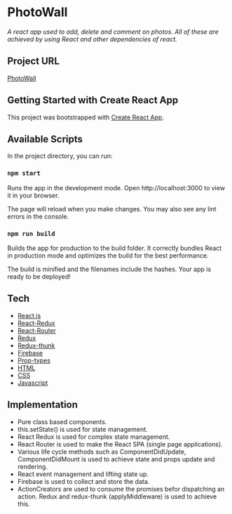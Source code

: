 # PhotoWall

_A react app used to add, delete and comment on photos. All of these are achieved by using React and other dependencies of react._

## Project URL

[PhotoWall](https://the-photo-wall.netlify.app/)

## Getting Started with Create React App

This project was bootstrapped with [Create React App](https://github.com/facebook/create-react-app).

## Available Scripts

In the project directory, you can run:

### `npm start`

Runs the app in the development mode.
Open http://localhost:3000 to view it in your browser.

The page will reload when you make changes.
You may also see any lint errors in the console.

### `npm run build`

Builds the app for production to the build folder.
It correctly bundles React in production mode and optimizes the build for the best performance.

The build is minified and the filenames include the hashes.
Your app is ready to be deployed!

## Tech

- [React.js](https://reactjs.org/)
- [React-Redux](https://react-redux.js.org/)
- [React-Router](https://reactrouter.com/)
- [Redux](https://redux.js.org/)
- [Redux-thunk](https://www.npmjs.com/package/redux-thunk)
- [Firebase](https://firebase.google.com/)
- [Prop-types](https://reactjs.org/docs/typechecking-with-proptypes.html)
- [HTML](https://developer.mozilla.org/en-US/docs/Web/HTML)
- [CSS](https://developer.mozilla.org/en-US/docs/Web/CSS)
- [Javascript](https://developer.mozilla.org/en-US/docs/Web/JavaScript)

## Implementation

- Pure class based components.
- this.setState() is used for state management.
- React Redux is used for complex state management.
- React Router is used to make the React SPA (single page applications).
- Various life cycle methods such as ComponentDidUpdate, ComponentDidMount is used to achieve state and props update and rendering.
- React event management and lifting state up.
- Firebase is used to collect and store the data.
- ActionCreators are used to consume the promises befor dispatching an action. Redux and redux-thunk (applyMiddleware) is used to achieve this.
